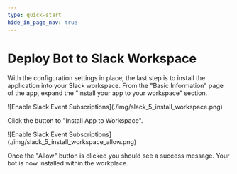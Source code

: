 ```yaml
---
type: quick-start
hide_in_page_nav: true
---
```


# Deploy Bot to Slack Workspace

With the configuration settings in place, the last step is to install the application into your Slack workspace. From the "Basic Information" page of the app,
expand the "Install your app to your workspace" section. 

<ImageFrame noborder center shadow>
  ![Enable Slack Event Subscriptions](./img/slack_5_install_workspace.png)
</ImageFrame>

Click the button to "Install App to Workspace".

<ImageFrame noborder center shadow>
  ![Enable Slack Event Subscriptions](./img/slack_5_install_workspace_allow.png)
</ImageFrame>

Once the "Allow" button is clicked you should see a success message. Your bot is now installed within the workplace.
